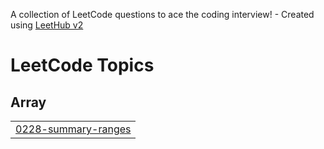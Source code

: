A collection of LeetCode questions to ace the coding interview! - Created using [LeetHub v2](https://github.com/arunbhardwaj/LeetHub-2.0)
<!---LeetCode Topics Start-->
# LeetCode Topics
## Array
|  |
| ------- |
| [0228-summary-ranges](https://github.com/Khanba22/leetcode/tree/master/0228-summary-ranges) |
<!---LeetCode Topics End-->